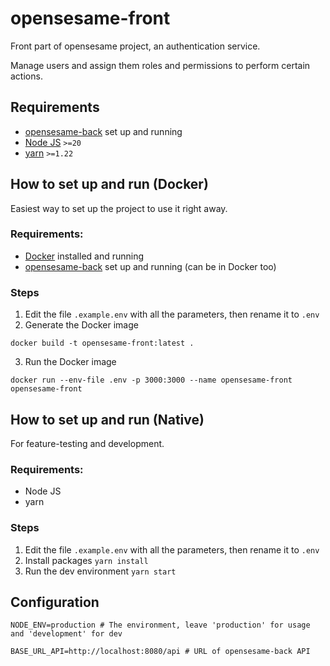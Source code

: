 # opensesame-front

Front part of opensesame project, an authentication service.

Manage users and assign them roles and permissions to perform certain actions.

## Requirements

- [opensesame-back](https://github.com/macolmenerori/opensesame-back) set up and running
- [Node JS](https://nodejs.org/en) `>=20`
- [yarn](https://yarnpkg.com/getting-started/install) `>=1.22`

## How to set up and run (Docker)

Easiest way to set up the project to use it right away.

### Requirements:

- [Docker](https://www.docker.com/) installed and running
- [opensesame-back](https://github.com/macolmenerori/opensesame-back) set up and running (can be in Docker too)

### Steps

1. Edit the file `.example.env` with all the parameters, then rename it to `.env`
2. Generate the Docker image

```
docker build -t opensesame-front:latest .
```

3. Run the Docker image

```
docker run --env-file .env -p 3000:3000 --name opensesame-front opensesame-front
```

## How to set up and run (Native)

For feature-testing and development.

### Requirements:

- Node JS
- yarn

### Steps

1. Edit the file `.example.env` with all the parameters, then rename it to `.env`
2. Install packages `yarn install`
3. Run the dev environment `yarn start`

## Configuration

```
NODE_ENV=production # The environment, leave 'production' for usage and 'development' for dev

BASE_URL_API=http://localhost:8080/api # URL of opensesame-back API
```
